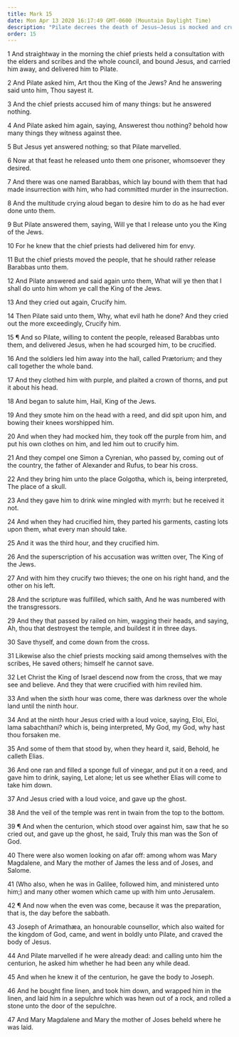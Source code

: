 ```yaml
---
title: Mark 15
date: Mon Apr 13 2020 16:17:49 GMT-0600 (Mountain Daylight Time)
description: "Pilate decrees the death of Jesus—Jesus is mocked and crucified between two thieves—He dies and is buried in the tomb of Joseph of Arimathæa."
order: 15
---
```


1 And straightway in the morning the chief priests held a consultation with the elders and scribes and the whole council, and bound Jesus, and carried him away, and delivered him to Pilate.

2 And Pilate asked him, Art thou the King of the Jews? And he answering said unto him, Thou sayest it.

3 And the chief priests accused him of many things: but he answered nothing.

4 And Pilate asked him again, saying, Answerest thou nothing? behold how many things they witness against thee.

5 But Jesus yet answered nothing; so that Pilate marvelled.

6 Now at that feast he released unto them one prisoner, whomsoever they desired.

7 And there was one named Barabbas, which lay bound with them that had made insurrection with him, who had committed murder in the insurrection.

8 And the multitude crying aloud began to desire him to do as he had ever done unto them.

9 But Pilate answered them, saying, Will ye that I release unto you the King of the Jews.

10 For he knew that the chief priests had delivered him for envy.

11 But the chief priests moved the people, that he should rather release Barabbas unto them.

12 And Pilate answered and said again unto them, What will ye then that I shall do unto him whom ye call the King of the Jews.

13 And they cried out again, Crucify him.

14 Then Pilate said unto them, Why, what evil hath he done? And they cried out the more exceedingly, Crucify him.

15 ¶ And so Pilate, willing to content the people, released Barabbas unto them, and delivered Jesus, when he had scourged him, to be crucified.

16 And the soldiers led him away into the hall, called Prætorium; and they call together the whole band.

17 And they clothed him with purple, and plaited a crown of thorns, and put it about his head.

18 And began to salute him, Hail, King of the Jews.

19 And they smote him on the head with a reed, and did spit upon him, and bowing their knees worshipped him.

20 And when they had mocked him, they took off the purple from him, and put his own clothes on him, and led him out to crucify him.

21 And they compel one Simon a Cyrenian, who passed by, coming out of the country, the father of Alexander and Rufus, to bear his cross.

22 And they bring him unto the place Golgotha, which is, being interpreted, The place of a skull.

23 And they gave him to drink wine mingled with myrrh: but he received it not.

24 And when they had crucified him, they parted his garments, casting lots upon them, what every man should take.

25 And it was the third hour, and they crucified him.

26 And the superscription of his accusation was written over, The King of the Jews.

27 And with him they crucify two thieves; the one on his right hand, and the other on his left.

28 And the scripture was fulfilled, which saith, And he was numbered with the transgressors.

29 And they that passed by railed on him, wagging their heads, and saying, Ah, thou that destroyest the temple, and buildest it in three days.

30 Save thyself, and come down from the cross.

31 Likewise also the chief priests mocking said among themselves with the scribes, He saved others; himself he cannot save.

32 Let Christ the King of Israel descend now from the cross, that we may see and believe. And they that were crucified with him reviled him.

33 And when the sixth hour was come, there was darkness over the whole land until the ninth hour.

34 And at the ninth hour Jesus cried with a loud voice, saying, Eloi, Eloi, lama sabachthani? which is, being interpreted, My God, my God, why hast thou forsaken me.

35 And some of them that stood by, when they heard it, said, Behold, he calleth Elias.

36 And one ran and filled a sponge full of vinegar, and put it on a reed, and gave him to drink, saying, Let alone; let us see whether Elias will come to take him down.

37 And Jesus cried with a loud voice, and gave up the ghost.

38 And the veil of the temple was rent in twain from the top to the bottom.

39 ¶ And when the centurion, which stood over against him, saw that he so cried out, and gave up the ghost, he said, Truly this man was the Son of God.

40 There were also women looking on afar off: among whom was Mary Magdalene, and Mary the mother of James the less and of Joses, and Salome.

41 (Who also, when he was in Galilee, followed him, and ministered unto him;) and many other women which came up with him unto Jerusalem.

42 ¶ And now when the even was come, because it was the preparation, that is, the day before the sabbath.

43 Joseph of Arimathæa, an honourable counsellor, which also waited for the kingdom of God, came, and went in boldly unto Pilate, and craved the body of Jesus.

44 And Pilate marvelled if he were already dead: and calling unto him the centurion, he asked him whether he had been any while dead.

45 And when he knew it of the centurion, he gave the body to Joseph.

46 And he bought fine linen, and took him down, and wrapped him in the linen, and laid him in a sepulchre which was hewn out of a rock, and rolled a stone unto the door of the sepulchre.

47 And Mary Magdalene and Mary the mother of Joses beheld where he was laid.
